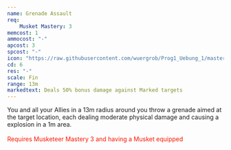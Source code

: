 ```yaml
---
name: Grenade Assault
req: 
    Musket Mastery: 3
memcost: 1
ammocost: "-"
apcost: 3
spcost: "-"
icon: "https://raw.githubusercontent.com/wuergrob/Prog1_Uebung_1/master/media/skills/GrenadeAssault.png"
cd: 6
res: "-"
scale: Fin
range: 13m
markedtext: Deals 50% bonus damage against Marked targets
---
```

You and all your Allies in a 13m radius around you throw a grenade aimed at the target location, each dealing moderate physical damage and causing a explosion in a 1m area.<br><br>
            <font color='#FF1500'>Requires Musketeer Mastery 3 and having a Musket equipped</font>
